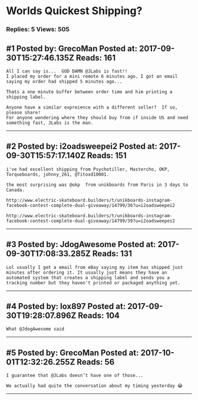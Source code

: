 # Worlds Quickest Shipping?

### Replies: 5 Views: 505

## \#1 Posted by: GrecoMan Posted at: 2017-09-30T15:27:46.135Z Reads: 161

```
All I can say is...  GOD DAMN @JLabs is fast!!
I placed my order for a mini remote 6 minutes ago, I got an email saying my order had shipped 5 minutes ago...

Thats a one minute buffer between order time and him printing a shipping label.

Anyone have a similar expreience with a different seller?  If so, please share!  
For anyone wondering where they should buy from if inside US and need something fast, JLabs is the man.
```

---
## \#2 Posted by: i2oadsweepei2 Posted at: 2017-09-30T15:57:17.140Z Reads: 151

```
i've had excellent shipping from Psychotiller, Mastercho, OKP, Torqueboards, johnny_261, @Titoxd10001.

the most surprising was @okp  from unikboards from Paris in 3 days to Canada. 

http://www.electric-skateboard.builders/t/unikboards-instagram-facebook-contest-complete-dual-giveaway/14799/36?u=i2oadsweepei2

http://www.electric-skateboard.builders/t/unikboards-instagram-facebook-contest-complete-dual-giveaway/14799/39?u=i2oadsweepei2
```

---
## \#3 Posted by: JdogAwesome Posted at: 2017-09-30T17:08:33.285Z Reads: 131

```
Lol usually I get a email from eBay saying my item has shipped just minutes after ordering it. It usually just means they have an automated system that creates a shipping label and sends you a tracking number but they haven't printed or packaged anything yet.
```

---
## \#4 Posted by: lox897 Posted at: 2017-09-30T19:28:07.896Z Reads: 104

```
What @JdogAwesome said
```

---
## \#5 Posted by: GrecoMan Posted at: 2017-10-01T12:32:26.255Z Reads: 56

```
I guarantee that @JLabs doesn’t have one of those...

We actually had quite the conversation about my timing yesterday 😂
```

---
